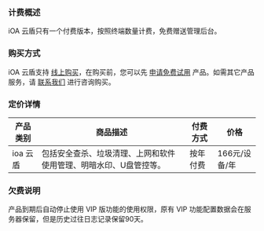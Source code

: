 ### 计费概述
iOA 云盾只有一个付费版本，按照终端数量计费，免费赠送管理后台。

### 购买方式
iOA 云盾支持 [线上购买]()，在购买前，您可以先 [申请免费试用](https://epp.team.qq.com/) 产品。如需其它产品服务，请 [联系我们](https://cloud.tencent.com/act/event/connect-service) 进行咨询购买。

### 定价详情
| 产品类别 | 商品描述                                                     | 付费方式 | 价格          |
| -------- | ------------------------------------------------------------ | -------- | ------------- |
| ioa 云盾 | 包括安全查杀、垃圾清理、上网和软件使用管理、明暗水印、U盘管控等。 | 按年付费 | 166元/设备/年 |

### 欠费说明
产品到期后自动停止使用 VIP 版功能的使用权限，原有 VIP 功能配置数据会在服务器保留，但是历史过往日志记录保留90天。

